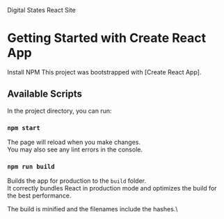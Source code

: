 Digital States React Site



# Getting Started with Create React App
Install NPM
This project was bootstrapped with [Create React App].

## Available Scripts

In the project directory, you can run:

### `npm start`

The page will reload when you make changes.\
You may also see any lint errors in the console.


### `npm run build`

Builds the app for production to the `build` folder.\
It correctly bundles React in production mode and optimizes the build for the best performance.

The build is minified and the filenames include the hashes.\

